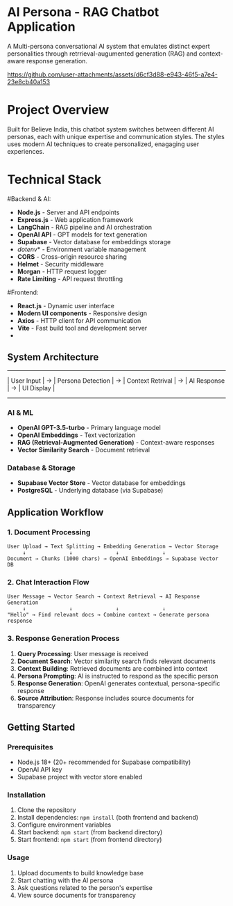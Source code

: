 # AI Persona - RAG Chatbot Application
A Multi-persona conversational AI system that emulates distinct expert personalities through retrrieval-augumented generation (RAG) and context-aware response generation.

https://github.com/user-attachments/assets/d6cf3d88-e943-46f5-a7e4-23e8cb40a153

# Project Overview
Built for Believe India, this chatbot system switches between different AI personas, each with unique expertise and communication styles. The styles uses modern AI techniques to create personalized, enagaging user experiences.

# Technical Stack 

#Backend & AI:
 - **Node.js** - Server and API endpoints
 - **Express.js** - Web application framework
 - **LangChain** - RAG pipeline and AI orchestration
 - **OpenAI API** - GPT models for text generation
 - **Supabase** - Vector database for embeddings storage
 - *dotenv** - Environment variable management
 - **CORS** - Cross-origin resource sharing
 - **Helmet** - Security middleware
 - **Morgan** - HTTP request logger
 - **Rate Limiting** - API request throttling

#Frontend:
- **React.js** - Dynamic user interface
- **Modern UI components** - Responsive design
- **Axios** - HTTP client for API communication
- **Vite** - Fast build tool and development server
- 

## System Architecture
  ------------      -------------------       -------------------    --------------     --------------
 | User Input | -> | Persona Detection | ->  | Context Retrival | -> | AI Response | -> | UI Display |
  -----------       -------------------       -------------------    --------------     --------------


### AI & ML
- **OpenAI GPT-3.5-turbo** - Primary language model
- **OpenAI Embeddings** - Text vectorization
- **RAG (Retrieval-Augmented Generation)** - Context-aware responses
- **Vector Similarity Search** - Document retrieval

### Database & Storage
- **Supabase Vector Store** - Vector database for embeddings
- **PostgreSQL** - Underlying database (via Supabase)

## Application Workflow

### 1. Document Processing
```
User Upload → Text Splitting → Embedding Generation → Vector Storage
     ↓              ↓              ↓              ↓
Document → Chunks (1000 chars) → OpenAI Embeddings → Supabase Vector DB
```

### 2. Chat Interaction Flow
```
User Message → Vector Search → Context Retrieval → AI Response Generation
     ↓              ↓              ↓              ↓
"Hello" → Find relevant docs → Combine context → Generate persona response
```

### 3. Response Generation Process
1. **Query Processing**: User message is received
2. **Document Search**: Vector similarity search finds relevant documents
3. **Context Building**: Retrieved documents are combined into context
4. **Persona Prompting**: AI is instructed to respond as the specific person
5. **Response Generation**: OpenAI generates contextual, persona-specific response
6. **Source Attribution**: Response includes source documents for transparency


## Getting Started

### Prerequisites
- Node.js 18+ (20+ recommended for Supabase compatibility)
- OpenAI API key
- Supabase project with vector store enabled

### Installation
1. Clone the repository
2. Install dependencies: `npm install` (both frontend and backend)
3. Configure environment variables
4. Start backend: `npm start` (from backend directory)
5. Start frontend: `npm start` (from frontend directory)

### Usage
1. Upload documents to build knowledge base
2. Start chatting with the AI persona
3. Ask questions related to the person's expertise
4. View source documents for transparency












